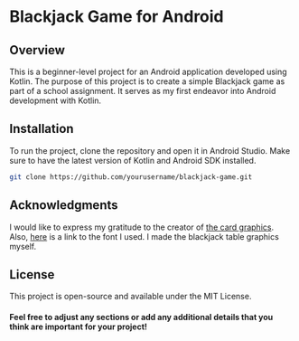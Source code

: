 # Blackjack Game for Android

## Overview
This is a beginner-level project for an Android application developed using Kotlin. The purpose of this project is to create a simple Blackjack game as part of a school assignment. It serves as my first endeavor into Android development with Kotlin.

## Installation
To run the project, clone the repository and open it in Android Studio. Make sure to have the latest version of Kotlin and Android SDK installed.

```bash
git clone https://github.com/yourusername/blackjack-game.git
```

## Acknowledgments
I would like to express my gratitude to the creator of [the card graphics](https://github.com/hanhaechi/playing-cards). Also, [here](https://www.dafont.com/casino-2.font) is a link to the font I used. I made the blackjack table graphics myself.

## License
This project is open-source and available under the MIT License.


#### Feel free to adjust any sections or add any additional details that you think are important for your project!
